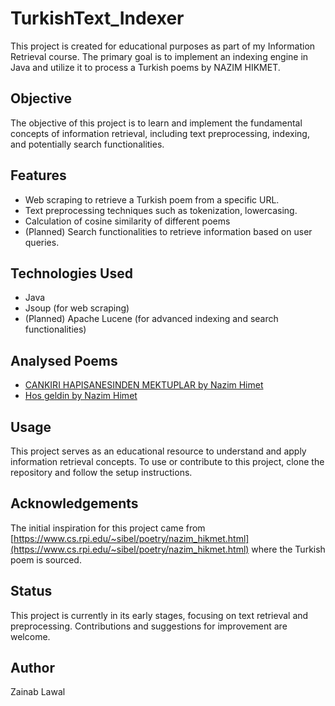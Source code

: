 # TurkishText_Indexer

This project is created for educational purposes as part of my Information Retrieval course. The primary goal is to implement an indexing engine in Java and utilize it to process a Turkish poems by NAZIM HIKMET.

## Objective
The objective of this project is to learn and implement the fundamental concepts of information retrieval, including text preprocessing, indexing, and potentially search functionalities. 

## Features
- Web scraping to retrieve a Turkish poem from a specific URL.
- Text preprocessing techniques such as tokenization, lowercasing.
- Calculation of cosine similarity of different poems
- (Planned) Search functionalities to retrieve information based on user queries.

## Technologies Used
- Java
- Jsoup (for web scraping)
- (Planned) Apache Lucene (for advanced indexing and search functionalities)

## Analysed Poems
-  [CANKIRI HAPISANESINDEN MEKTUPLAR by Nazim Himet](https://www.cs.rpi.edu/~sibel/poetry/poems/nazim_hikmet/cankiri_hapishanesinden_mektuplar)
- [Hos geldin by Nazim Himet](https://www.cs.rpi.edu/~sibel/poetry/poems/nazim_hikmet/hos_geldin)
## Usage
This project serves as an educational resource to understand and apply information retrieval concepts. To use or contribute to this project, clone the repository and follow the setup instructions.

## Acknowledgements
The initial inspiration for this project came from [https://www.cs.rpi.edu/~sibel/poetry/nazim_hikmet.html](https://www.cs.rpi.edu/~sibel/poetry/nazim_hikmet.html) where the Turkish poem is sourced.

## Status
This project is currently in its early stages, focusing on text retrieval and preprocessing. Contributions and suggestions for improvement are welcome.

## Author
Zainab Lawal
